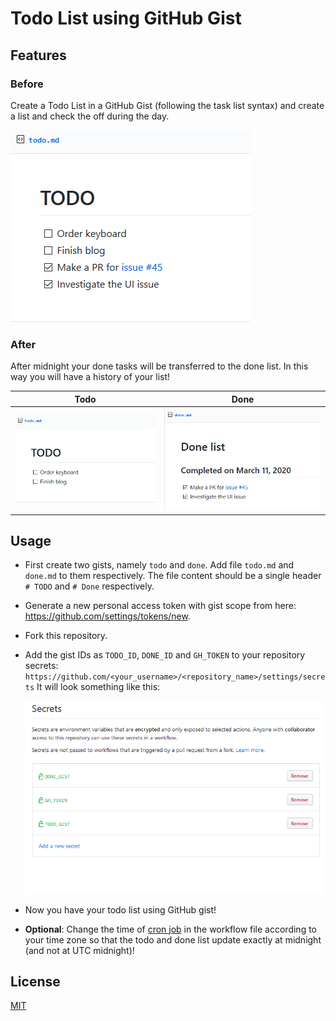 # Todo List using GitHub Gist

## Features

### Before

Create a Todo List in a GitHub Gist (following the task list syntax) and
create a list and check the off during the day.

![before todo](images/before-todo.png)

### After

After midnight your done tasks will be transferred to the done list. In this
way you will have a history of your list!

| Todo | Done |
|----------------------------|--------------------------|
| ![after todo](images/after-todo.png) | ![done](images/done.png) |

## Usage

- First create two gists, namely `todo` and `done`. Add file `todo.md` and
  `done.md` to them respectively. The file content should be a single header
  `# TODO` and `# Done` respectively.

- Generate a new personal access token with gist scope from
  here: <https://github.com/settings/tokens/new>.

- Fork this repository.

- Add the gist IDs as `TODO_ID`, `DONE_ID` and `GH_TOKEN` to your repository secrets:
  `https://github.com/<your_username>/<repository_name>/settings/secrets`
  It will look something like this:

  ![secrets.jpg](./images/secrets.png)

- Now you have your todo list using GitHub gist!
- **Optional**: Change the time of [cron job](.github/workflows/update-list.yml)
  in the workflow file according to your time zone so that the todo and done
  list update exactly at midnight (and not at UTC midnight)!

## License

[MIT](LICENSE)
